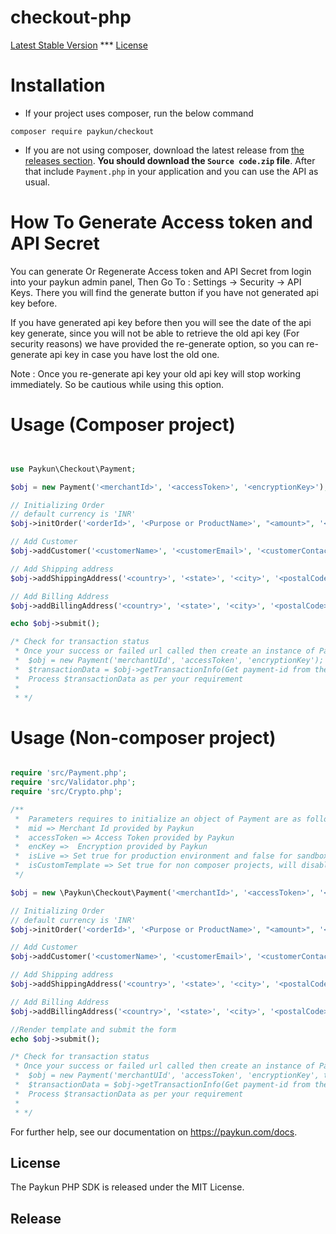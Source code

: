 # checkout-php
[Latest Stable Version](https://packagist.org/packages/paykun/checkout) *** [License](https://packagist.org/packages/paykun/checkout)


# Installation

- If your project uses composer, run the below command
```
composer require paykun/checkout
```

- If you are not using composer, download the latest release from [the releases section](https://github.com/paykun-code/paykun-php/releases/).
**You should download the `Source code.zip` file**.
After that include `Payment.php` in your application and you can use the API as usual.

# How To Generate Access token and API Secret
You can generate Or Regenerate Access token and API Secret from login into your paykun admin panel, Then Go To : Settings -> Security -> API Keys. There you will find the generate button if you have not generated api key before.

If you have generated api key before then you will see the date of the api key generate, since you will not be able to retrieve the old api key (For security reasons) we have provided the re-generate option, so you can re-generate api key in case you have lost the old one.

Note : Once you re-generate api key your old api key will stop working immediately. So be cautious while using this option.

# Usage (Composer project)

```php


use Paykun\Checkout\Payment;

$obj = new Payment('<merchantId>', '<accessToken>', '<encryptionKey>');

// Initializing Order
// default currency is 'INR'
$obj->initOrder('<orderId>', '<Purpose or ProductName>', "<amount>", '<successUrl.example.com>',  '<failUrl.example.com>', 'INR');

// Add Customer
$obj->addCustomer('<customerName>', '<customerEmail>', '<customerContactNo>');

// Add Shipping address
$obj->addShippingAddress('<country>', '<state>', '<city>', '<postalCode>', '<fullAddress>');

// Add Billing Address
$obj->addBillingAddress('<country>', '<state>', '<city>', '<postalCode>', '<fullAddress>');

echo $obj->submit();

/* Check for transaction status
 * Once your success or failed url called then create an instance of Payment same as above and then call getTransactionInfo like below
 *  $obj = new Payment('merchantUId', 'accessToken', 'encryptionKey');
 *  $transactionData = $obj->getTransactionInfo(Get payment-id from the success or failed url);
 *  Process $transactionData as per your requirement
 *
 * */

```

# Usage (Non-composer project)

```php

require 'src/Payment.php';
require 'src/Validator.php';
require 'src/Crypto.php';

/**
 *  Parameters requires to initialize an object of Payment are as follow.
 *  mid => Merchant Id provided by Paykun
 *  accessToken => Access Token provided by Paykun
 *  encKey =>  Encryption provided by Paykun
 *  isLive => Set true for production environment and false for sandbox or testing mode
 *  isCustomTemplate => Set true for non composer projects, will disable twig template
 */

$obj = new \Paykun\Checkout\Payment('<merchantId>', '<accessToken>', '<encryptionKey>', true, true);

// Initializing Order
// default currency is 'INR'
$obj->initOrder('<orderId>', '<Purpose or ProductName>', "<amount>", '<successUrl.example.com>',  '<failUrl.example.com>', 'INR');

// Add Customer
$obj->addCustomer('<customerName>', '<customerEmail>', '<customerContactNo>');

// Add Shipping address
$obj->addShippingAddress('<country>', '<state>', '<city>', '<postalCode>', '<fullAddress>');

// Add Billing Address
$obj->addBillingAddress('<country>', '<state>', '<city>', '<postalCode>', '<fullAddress>');

//Render template and submit the form
echo $obj->submit();

/* Check for transaction status
 * Once your success or failed url called then create an instance of Payment same as above and then call getTransactionInfo like below
 *  $obj = new Payment('merchantUId', 'accessToken', 'encryptionKey', true, true); //Second last false if sandbox mode
 *  $transactionData = $obj->getTransactionInfo(Get payment-id from the success or failed url);
 *  Process $transactionData as per your requirement
 *
 * */

```


For further help, see our documentation on <https://paykun.com/docs>.

[composer-install]: https://getcomposer.org/doc/00-intro.md#installation-linux-unix-osx


## License

The Paykun PHP SDK is released under the MIT License.

## Release
